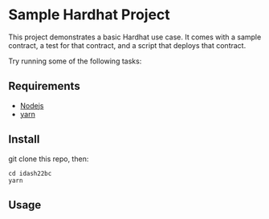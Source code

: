 # Sample Hardhat Project

This project demonstrates a basic Hardhat use case. It comes with a sample contract, a test for that contract, and a script that deploys that contract.

Try running some of the following tasks:

## Requirements
 - [Nodejs](https://nodejs.org) 
 - [yarn](https://yarnpkg.com/getting-started/install)

## Install
git clone this repo, then:

```
cd idash22bc
yarn
```

## Usage

```

```